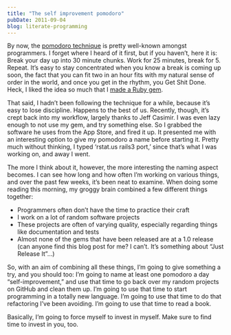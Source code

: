 ```yaml
---
title: "The self improvement pomodoro"
pubDate: 2011-09-04
blog: literate-programming
---
```



By now, the [pomodoro technique](http://www.pomodorotechnique.com/) is pretty well-known amongst programmers. I forget where I heard of it first, but if you haven’t, here it is: Break your day up into 30 minute chunks. Work for 25 minutes, break for 5. Repeat. It’s easy to stay concentrated when you know a break is coming up soon, the fact that you can fit two in an hour fits with my natural sense of order in the world, and once you get in the rhythm, you Get Shit Done. Heck, I liked the idea so much that I [made a Ruby gem](http://rubygems.org/gems/pomodoro).

That said, I hadn’t been following the technique for a while, because it’s easy to lose discipline. Happens to the best of us. Recently, though, it’s crept back into my workflow, largely thanks to Jeff Casimir. I was even lazy enough to not use my gem, and try something else. So I grabbed the software he uses from the App Store, and fired it up. It presented me with an interesting option to give my pomodoro a name before starting it. Pretty much without thinking, I typed ‘rstat.us rails3 port,’ since that’s what I was working on, and away I went.

The more I think about it, however, the more interesting the naming aspect becomes. I can see how long and how often I’m working on various things, and over the past few weeks, it’s been neat to examine. When doing some reading this morning, my groggy brain combined a few different things together:

- Programmers often don’t have the time to practice their craft
- I work on a lot of random software projects
- These projects are often of varying quality, especially regarding things like documentation and tests
- Almost none of the gems that have been released are at a 1.0 release (can anyone find this blog post for me? I can’t. It’s something about “Just Release It”…)

So, with an aim of combining all these things, I’m going to give something a try, and you should too: I’m going to name at least one pomodoro a day “self-improvement,” and use that time to go back over my random projects on GitHub and clean them up. I’m going to use that time to start programming in a totally new language. I’m going to use that time to do that refactoring I’ve been avoiding. I’m going to use that time to read a book.

Basically, I’m going to force myself to invest in myself. Make sure to find time to invest in you, too.
